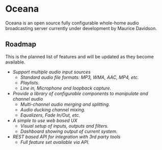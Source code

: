 # Oceana

Oceana is an open source fully configurable whole-home audio broadcasting server currently under development by Maurice Davidson.

## Roadmap

This is the planned list of features and will be updated as they become available.

* *Support multiple audio input sources*
    * *Standard audio file formats: MP3, WMA, AAC, MP4, etc.*
    * *Playlists.*
    * *Line in, Microphone and loopback capture.*
* *Provide a library of configurable components to manipulate and channel audio*
    * *Multi-channel audio merging and splitting.*
    * *Audio ducking channel mixing.*
    * *Equalizers, Fade In/Out, etc.*
* *A simple to use web based UX*
    * *Visual setup of inputs, outputs and filters.*
    * *Dashboard showing output of current system.*
* *REST based API for integration with 3rd party tools*
    * *Full feature set available via API.*